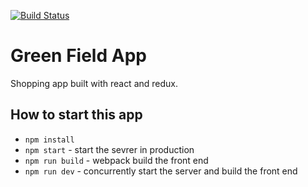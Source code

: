 [![Build Status](https://travis-ci.org/teamuru/greenfieldApp.svg?branch=master)](https://travis-ci.org/teamuru/greenfieldApp)

# Green Field App

Shopping app built with react and redux.

## How to start this app

- `npm install`
- `npm start` - start the sevrer in production
- `npm run build` - webpack build the front end
- `npm run dev` - concurrently start the server and build the front end
